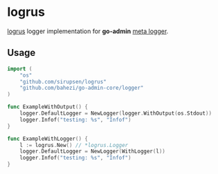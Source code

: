 # logrus

[logrus](https://github.com/sirupsen/logrus) logger implementation for __go-admin__ [meta logger](https://github.com/bahezi/go-admin-core/tree/master/logger).

## Usage

```go
import (
	"os"
	"github.com/sirupsen/logrus"
	"github.com/bahezi/go-admin-core/logger"
)

func ExampleWithOutput() {
	logger.DefaultLogger = NewLogger(logger.WithOutput(os.Stdout))
	logger.Infof("testing: %s", "Infof")
}

func ExampleWithLogger() {
	l := logrus.New() // *logrus.Logger
	logger.DefaultLogger = NewLogger(WithLogger(l))
	logger.Infof("testing: %s", "Infof")
}
```

